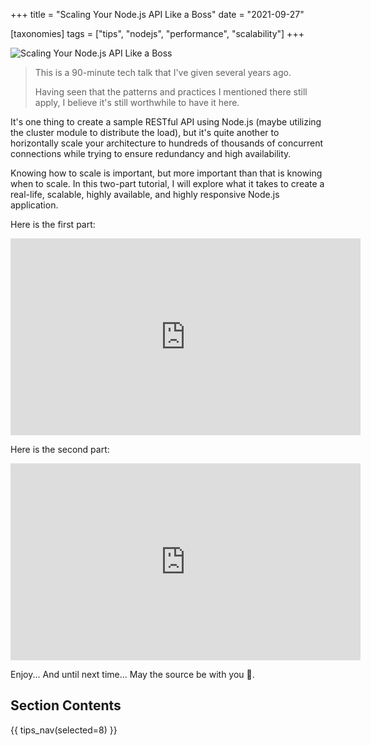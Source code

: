 +++
title = "Scaling Your Node.js API Like a Boss"
date = "2021-09-27"

[taxonomies]
tags = ["tips", "nodejs", "performance", "scalability"]
+++

![Scaling Your Node.js API Like a Boss](/images/size/w1200/2024/03/scalability.png)

> This is a 90-minute tech talk that I've given several years ago.
>
> Having seen that the patterns and practices I mentioned there still apply, I
> believe it's still worthwhile to have it here.

It's one thing to create a sample RESTful API using Node.js (maybe utilizing the
cluster module to distribute the load), but it's quite another to horizontally
scale your architecture to hundreds of thousands of concurrent connections while
trying to ensure redundancy and high availability.

Knowing how to scale is important, but more important than that is knowing when
to scale. In this two-part tutorial, I will explore what it takes to create a
real-life, scalable, highly available, and highly responsive Node.js
application.

Here is the first part:

<iframe width="560" height="315" src="https://www.youtube.com/embed/Ogjb60Fg10A?si=FBu0Kn4aBhbEc8UR" title="YouTube video player" frameborder="0" allow="accelerometer; autoplay; clipboard-write; encrypted-media; gyroscope; picture-in-picture; web-share" referrerpolicy="strict-origin-when-cross-origin" allowfullscreen></iframe>

Here is the second part:

<iframe width="560" height="315" src="https://www.youtube.com/embed/f5phsX4VUOU?si=C0oatuzskeT5eq5G" title="YouTube video player" frameborder="0" allow="accelerometer; autoplay; clipboard-write; encrypted-media; gyroscope; picture-in-picture; web-share" referrerpolicy="strict-origin-when-cross-origin" allowfullscreen></iframe>

Enjoy... And until next time... May the source be with you 🦄.

## Section Contents

{{ tips_nav(selected=8) }}
